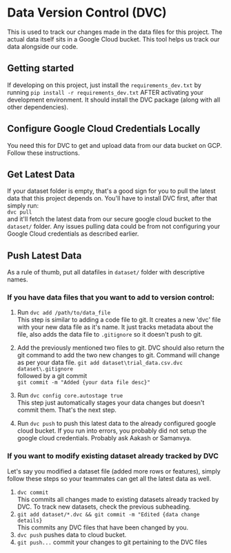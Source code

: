 # Data Version Control (DVC)

This is used to track our changes made in the data files for this project. The actual data itself sits in a Google Cloud bucket. This tool helps us track our data alongside our code. 

## Getting started
If developing on this project, just install the `requirements_dev.txt` by running `pip install -r requirements_dev.txt` AFTER activating your development environment. It should install the DVC package (along with all other dependencies).

## Configure Google Cloud Credentials Locally
You need this for DVC to get and upload data from our data bucket on GCP. Follow these instructions.

## Get Latest Data
If your dataset folder is empty, that's a good sign for you to pull the latest data that this project depends on. You'll have to install DVC first, after that simply run:<br>
`dvc pull` <br> and it'll fetch the latest data from our secure google cloud bucket to the `dataset/` folder. Any issues pulling data could be from not configuring your Google Cloud credentials as described earlier.

## Push Latest Data
As a rule of thumb, put all datafiles in `dataset/` folder with descriptive names. 
### If you have data files that you want to add to version control:
1. Run `dvc add /path/to/data_file`
<br>This step is similar to adding a code file to git. It creates a new 'dvc' file with your new data file as it's name. It just tracks metadata about the file, also adds the data file to `.gitignore` so it doesn't push to git. 

2. Add the previously mentioned two files to git. DVC should also return the git command to add the two new changes to git. Command will change as per your data file.
`git add dataset\trial_data.csv.dvc dataset\.gitignore` <br> followed by a git commit <br>
`git commit -m "Added {your data file desc}"`

3. Run `dvc config core.autostage true`
<br> This step just automatically stages your data changes but doesn't commit them. That's the next step.

3. Run `dvc push` to push this latest data to the already configured google cloud bucket. If you run into errors, you probably did not setup the google cloud credentials. Probably ask Aakash or Samanvya.

### If you want to modify existing dataset already tracked by DVC

Let's say you modified a dataset file (added more rows or features), simply follow these steps so your teammates can get all the latest data as well.

1. `dvc commit` <br> This commits all changes made to existing datasets already tracked by DVC. To track new datasets, check the previous subheading.
2. `git add dataset/*.dvc && git commit -m "Edited {data change details}` <br> This commits any DVC files that have been changed by you.
3. `dvc push` pushes data to cloud bucket.
4. `git push...` commit your changes to git pertaining to the DVC files

